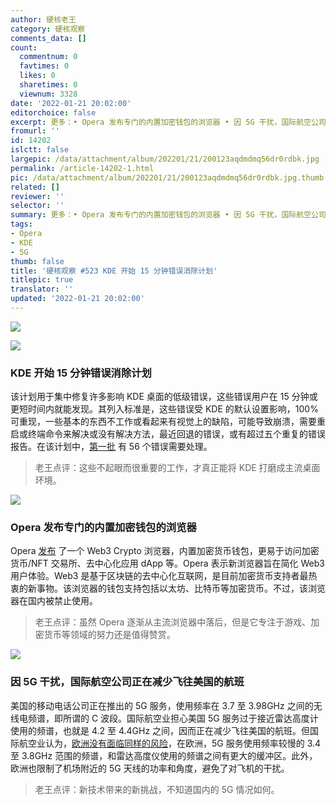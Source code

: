 ```yaml
---
author: 硬核老王
category: 硬核观察
comments_data: []
count:
  commentnum: 0
  favtimes: 0
  likes: 0
  sharetimes: 0
  viewnum: 3328
date: '2022-01-21 20:02:00'
editorchoice: false
excerpt: 更多：• Opera 发布专门的内置加密钱包的浏览器 • 因 5G 干扰，国际航空公司正在减少飞往美国的航班
fromurl: ''
id: 14202
islctt: false
largepic: /data/attachment/album/202201/21/200123aqdmdmq56dr0rdbk.jpg
permalink: /article-14202-1.html
pic: /data/attachment/album/202201/21/200123aqdmdmq56dr0rdbk.jpg.thumb.jpg
related: []
reviewer: ''
selector: ''
summary: 更多：• Opera 发布专门的内置加密钱包的浏览器 • 因 5G 干扰，国际航空公司正在减少飞往美国的航班
tags:
- Opera
- KDE
- 5G
thumb: false
title: '硬核观察 #523 KDE 开始 15 分钟错误消除计划'
titlepic: true
translator: ''
updated: '2022-01-21 20:02:00'
---
```


![](/data/attachment/album/202201/21/200123aqdmdmq56dr0rdbk.jpg)


![](/data/attachment/album/202201/21/200138skdw97vuwk4k9haw.jpg)


### KDE 开始 15 分钟错误消除计划


该计划用于集中修复许多影响 KDE 桌面的低级错误，这些错误用户在 15 分钟或更短时间内就能发现。其列入标准是，这些错误受 KDE 的默认设置影响，100% 可重现，一些基本的东西不工作或看起来有视觉上的缺陷，可能导致崩溃，需要重启或终端命令来解决或没有解决方法，最近回退的错误，或有超过五个重复的错误报告。在该计划中，[第一批](https://pointieststick.com/2022/01/18/the-15-minute-bug-initiative/) 有 56 个错误需要处理。



> 
> 老王点评：这些不起眼而很重要的工作，才真正能将 KDE 打磨成主流桌面环境。
> 
> 
> 


![](/data/attachment/album/202201/21/200147a4g90jg5jcm57jg5.jpg)


### Opera 发布专门的内置加密钱包的浏览器


Opera [发布](https://blogs.opera.com/crypto/2022/01/opera-crypto-browser-project-web3) 了一个 Web3 Crypto 浏览器，内置加密货币钱包，更易于访问加密货币/NFT 交易所、去中心化应用 dApp 等。Opera 表示新浏览器旨在简化 Web3 用户体验。Web3 是基于区块链的去中心化互联网，是目前加密货币支持者最热衷的新事物。该浏览器的钱包支持包括以太坊、比特币等加密货币。不过，该浏览器在国内被禁止使用。



> 
> 老王点评：虽然 Opera 逐渐从主流浏览器中落后，但是它专注于游戏、加密货币等领域的努力还是值得赞赏。
> 
> 
> 


![](/data/attachment/album/202201/21/200205gkulz1i9bkkw9u94.jpg)


### 因 5G 干扰，国际航空公司正在减少飞往美国的航班


美国的移动电话公司正在推出的 5G 服务，使用频率在 3.7 至 3.98GHz 之间的无线电频谱，即所谓的 C 波段。国际航空业担心美国 5G 服务过于接近雷达高度计使用的频谱，也就是 4.2 至 4.4GHz 之间，因而正在减少飞往美国的航班。但国际航空业认为，[欧洲没有面临同样的风险](https://edition.cnn.com/2022/01/19/business/5g-aviation-safety-europe/index.html)，在欧洲，5G 服务使用频率较慢的 3.4 至 3.8GHz 范围的频谱，和雷达高度仪使用的频谱之间有更大的缓冲区。此外，欧洲也限制了机场附近的 5G 天线的功率和角度，避免了对飞机的干扰。



> 
> 老王点评：新技术带来的新挑战，不知道国内的 5G 情况如何。
> 
> 
>
